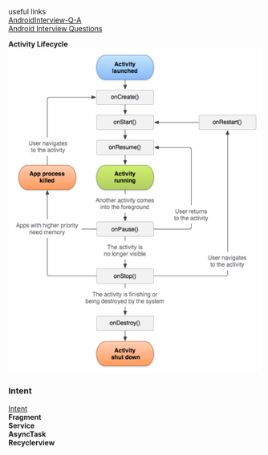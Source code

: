 useful links  
[AndroidInterview-Q-A](https://github.com/JackyAndroid/AndroidInterview-Q-A)  
[Android Interview Questions](https://github.com/derekargueta/Android-Interview-Questions)  

**Activity Lifecycle**  
![lifecycle](/images/Android-Activity-Lifecycle.png)

### **Intent**  
[Intent](https://developer.android.com/reference/android/content/Intent.html)  
**Fragment**  
**Service**  
**AsyncTask**  
**Recyclerview**  
